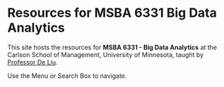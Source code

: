 
# Resources for MSBA 6331 Big Data Analytics 

This site hosts the resources for **MSBA 6331 - Big Data Analytics** at the Carlson School of Management, University of Minnesota, taught by [Professor De Liu](https://de4liu.github.io/home/). 

Use the Menu or Search Box to navigate. 



